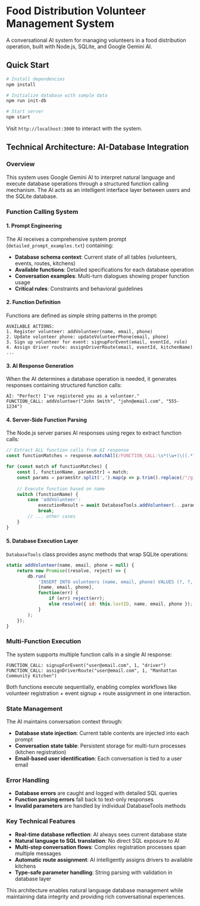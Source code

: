 # Food Distribution Volunteer Management System

A conversational AI system for managing volunteers in a food distribution operation, built with Node.js, SQLite, and Google Gemini AI.

## Quick Start

```bash
# Install dependencies
npm install

# Initialize database with sample data
npm run init-db

# Start server
npm start
```

Visit `http://localhost:3000` to interact with the system.

## Technical Architecture: AI-Database Integration

### Overview
This system uses Google Gemini AI to interpret natural language and execute database operations through a structured function calling mechanism. The AI acts as an intelligent interface layer between users and the SQLite database.

### Function Calling System

#### 1. Prompt Engineering
The AI receives a comprehensive system prompt (`detailed_prompt_examples.txt`) containing:
- **Database schema context**: Current state of all tables (volunteers, events, routes, kitchens)
- **Available functions**: Detailed specifications for each database operation
- **Conversation examples**: Multi-turn dialogues showing proper function usage
- **Critical rules**: Constraints and behavioral guidelines

#### 2. Function Definition
Functions are defined as simple string patterns in the prompt:
```
AVAILABLE ACTIONS:
1. Register volunteer: addVolunteer(name, email, phone)
2. Update volunteer phone: updateVolunteerPhone(email, phone) 
3. Sign up volunteer for event: signupForEvent(email, eventId, role)
4. Assign driver route: assignDriverRoute(email, eventId, kitchenName)
...
```

#### 3. AI Response Generation
When the AI determines a database operation is needed, it generates responses containing structured function calls:
```
AI: "Perfect! I've registered you as a volunteer."
FUNCTION_CALL: addVolunteer("John Smith", "john@email.com", "555-1234")
```

#### 4. Server-Side Function Parsing
The Node.js server parses AI responses using regex to extract function calls:

```javascript
// Extract ALL function calls from AI response
const functionMatches = response.matchAll(/FUNCTION_CALL:\s*(\w+)\((.*?)\)/g);

for (const match of functionMatches) {
    const [, functionName, paramsStr] = match;
    const params = paramsStr.split(',').map(p => p.trim().replace(/"/g, ''));
    
    // Execute function based on name
    switch (functionName) {
        case 'addVolunteer':
            executionResult = await DatabaseTools.addVolunteer(...params);
            break;
        // ... other cases
    }
}
```

#### 5. Database Execution Layer
`DatabaseTools` class provides async methods that wrap SQLite operations:

```javascript
static addVolunteer(name, email, phone = null) {
    return new Promise((resolve, reject) => {
        db.run(
            'INSERT INTO volunteers (name, email, phone) VALUES (?, ?, ?)',
            [name, email, phone],
            function(err) {
                if (err) reject(err);
                else resolve({ id: this.lastID, name, email, phone });
            }
        );
    });
}
```

### Multi-Function Execution
The system supports multiple function calls in a single AI response:
```
FUNCTION_CALL: signupForEvent("user@email.com", 1, "driver")
FUNCTION_CALL: assignDriverRoute("user@email.com", 1, "Manhattan Community Kitchen")
```

Both functions execute sequentially, enabling complex workflows like volunteer registration + event signup + route assignment in one interaction.

### State Management
The AI maintains conversation context through:
- **Database state injection**: Current table contents are injected into each prompt
- **Conversation state table**: Persistent storage for multi-turn processes (kitchen registration)
- **Email-based user identification**: Each conversation is tied to a user email

### Error Handling
- **Database errors** are caught and logged with detailed SQL queries
- **Function parsing errors** fall back to text-only responses
- **Invalid parameters** are handled by individual DatabaseTools methods

### Key Technical Features
- **Real-time database reflection**: AI always sees current database state
- **Natural language to SQL translation**: No direct SQL exposure to AI
- **Multi-step conversation flows**: Complex registration processes span multiple messages
- **Automatic route assignment**: AI intelligently assigns drivers to available kitchens
- **Type-safe parameter handling**: String parsing with validation in database layer

This architecture enables natural language database management while maintaining data integrity and providing rich conversational experiences.
